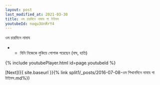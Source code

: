 ```yaml
---
layout: post
last_modified_at: 2021-03-30
title: ওম চারমিনে নামায গা টাইমস
youtubeId: noqu3UnRrY4
---
```

 
 
 ওম চারমিনে নামায  
 
 -  - যিনি নিজেকে লুকিয়ে পোশাক পরেছেন (বাঘ, হাতি) 
 
  
 
  
 
 
 
 
 
 


{% include youtubePlayer.html id=page.youtubeId %}
 
[Next]({{ site.baseurl }}{% link  split1/_posts/2016-07-08-ওম শিখানদিনে নামায গা টাইমস.md%})
 
